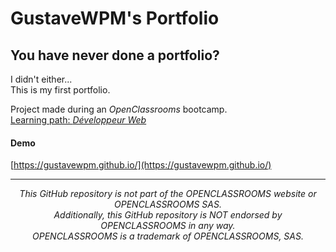 # GustaveWPM's Portfolio

## You have never done a portfolio?

I didn't either...  
This is my first portfolio.

Project made during an _OpenClassrooms_ bootcamp.  
[Learning path: _Développeur Web_](https://openclassrooms.com/fr/paths/717-developpeur-web)

#### Demo

[https://gustavewpm.github.io/](https://gustavewpm.github.io/)

---

<p align="center"><em>This GitHub repository is not part of the OPENCLASSROOMS website or OPENCLASSROOMS SAS.<br>Additionally, this GitHub repository is NOT endorsed by OPENCLASSROOMS in any way.<br>OPENCLASSROOMS is a trademark of OPENCLASSROOMS, SAS.</em></p>
